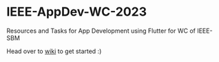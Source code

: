 # IEEE-AppDev-WC-2023

Resources and Tasks for App Development using Flutter for WC of IEEE-SBM

Head over to [wiki](https://github.com/Rimaansh/IEEE-AppDev-WC-2023/wiki) to get started :)
